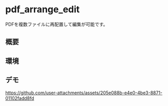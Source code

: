 # pdf_arrange_edit
PDFを複数ファイルに再配置して編集が可能です。

## 概要


## 環境

## デモ


https://github.com/user-attachments/assets/205e088b-e4e0-4be3-8871-01102fadd8fd
